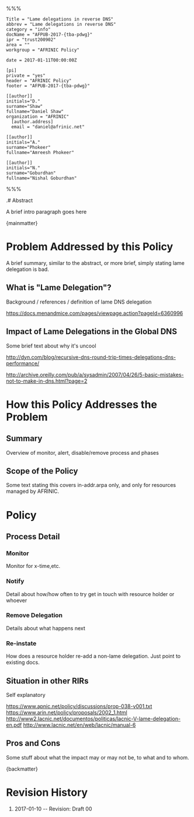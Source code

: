 %%%

    Title = "Lame delegations in reverse DNS"
    abbrev = "Lame delegations in reverse DNS"
    category = "info"
    docName = "AFPUB-2017-{tba-pdwg}"
    ipr = "trust200902"
    area = ""
    workgroup = "AFRINIC Policy"
    
    date = 2017-01-11T00:00:00Z

    [pi]
    private = "yes"
    header = "AFRINIC Policy"
    footer = "AFPUB-2017-{tba-pdwg}"
    
    [[author]]
    initials="D."
    surname="Shaw"
    fullname="Daniel Shaw"
    organization = "AFRINIC"
      [author.address]
      email = "daniel@afrinic.net"

    [[author]]
    initials="A."
    surname="Phokeer"
    fullname="Amreesh Phokeer"

    [[author]]
    initials="N."
    surname="Goburdhan"
    fullname="Nishal Goburdhan"

%%%

.# Abstract

A brief intro paragraph goes here

{mainmatter}

# Problem Addressed by this Policy

A brief summary, similar to the abstract, or more brief, simply stating lame delegation is bad.

## What is "Lame Delegation"?

Background / references / definition of lame DNS delegation

https://docs.menandmice.com/pages/viewpage.action?pageId=6360996

## Impact of Lame Delegations in the Global DNS

Some brief text about why it's uncool

http://dyn.com/blog/recursive-dns-round-trip-times-delegations-dns-performance/

http://archive.oreilly.com/pub/a/sysadmin/2007/04/26/5-basic-mistakes-not-to-make-in-dns.html?page=2


# How this Policy Addresses the Problem

## Summary

Overview of monitor, alert, disable/remove process and phases

## Scope of the Policy

Some text stating this covers in-addr.arpa only, and only for resources managed by AFRINIC.


# Policy

## Process Detail

### Monitor

Monitor for x-time,etc.

### Notify

Detail about how/how often to try get in touch with resource holder or whoever

### Remove Delegation

Details about what happens next

### Re-instate

How does a resource holder re-add a non-lame delegation. Just point to existing docs.

## Situation in other RIRs

Self explanatory

https://www.apnic.net/policy/discussions/prop-038-v001.txt
https://www.arin.net/policy/proposals/2002_1.html
http://www2.lacnic.net/documentos/politicas/lacnic-V-lame-delegation-en.pdf
http://www.lacnic.net/en/web/lacnic/manual-6

## Pros and Cons

Some stuff about what the impact may or may not be, to what and to whom.


{backmatter}

# Revision History

 1. 2017-01-10 -- Revision: Draft 00

